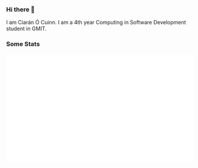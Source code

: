 ### Hi there 👋
I am Ciarán Ó Cuinn. I am a 4th year Computing in Software Development student in GMIT.
### Some Stats
![alt text](https://github.com/C-Cuinn/github-stats/blob/master/generated/overview.svg)
<!--![alt text](https://github.com/C-Cuinn/github-stats/blob/master/generated/languages.svg)

<!--
**C-Cuinn/C-Cuinn** is a ✨ _special_ ✨ repository because its `README.md` (this file) appears on your GitHub profile.
